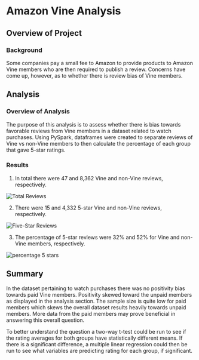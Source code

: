 # Amazon Vine Analysis

## Overview of Project

### Background
Some companies pay a small fee to Amazon to provide products to Amazon Vine members who are then required to publish a review.  Concerns have come up, however, as to whether there is review bias of Vine members.

## Analysis 

### Overview of Analysis
The purpose of this analysis is to assess whether there is bias towards favorable reviews from Vine members in a dataset related to watch purchases.  Using PySpark, dataframes were created to separate reviews of Vine vs non-Vine members to then calculate the percentage of each group that gave 5-star ratings.

### Results
1.	 In total there were 47 and 8,362 Vine and non-Vine reviews, respectively.


![Total Reviews](https://user-images.githubusercontent.com/80165223/124360346-ed029180-dbee-11eb-9c01-6251ecb9c3e6.png)



2.	There were 15 and 4,332 5-star Vine and non-Vine reviews, respectively.


![Five-Star Reviews](https://user-images.githubusercontent.com/80165223/124360350-f12eaf00-dbee-11eb-89dd-4deac24b4dc6.png)



3.	The percentage of 5-star reviews were 32% and 52% for Vine and non-Vine members, respectively.



![percentage 5 stars](https://user-images.githubusercontent.com/80165223/124360354-f55acc80-dbee-11eb-9b16-fee17b696ed6.png)




## Summary

In the dataset pertaining to watch purchases there was no positivity bias towards paid Vine members.  Positivity skewed toward the unpaid members as displayed in the analysis section.  The sample size is quite low for paid members which skews the overall dataset results heavily towards unpaid members.  More data from the paid members may prove beneficial in answering this overall question.

To better understand the question a two-way t-test could be run to see if the rating averages for both groups have statistically different means.  If there is a significant difference, a multiple linear regression could then be run to see what variables are predicting rating for each group, if significant.
